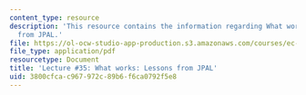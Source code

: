 ```yaml
---
content_type: resource
description: 'This resource contains the information regarding What works: Lessons
  from JPAL.'
file: https://ol-ocw-studio-app-production.s3.amazonaws.com/courses/ec-701j-d-lab-i-development-fall-2009/3800cfcac967972c89b6f6ca0792f5e8_MITEC_701JF09_lec35_nb.pdf
file_type: application/pdf
resourcetype: Document
title: 'Lecture #35: What works: Lessons from JPAL'
uid: 3800cfca-c967-972c-89b6-f6ca0792f5e8
---
```

